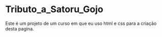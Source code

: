 # Tributo_a_Satoru_Gojo
Este é um projeto de um curso em que eu uso html e css para a criação desta pagina.
